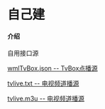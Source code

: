 # 自己建

#### 介绍
自用接口源

[wmlTvBox.json -- TvBox点播源](./wmlTvBox.json)

[tvlive.txt -- 电视频道播源](./tvlive.txt)

[tvlive.m3u -- 电视频道播源](./tvlive.m3u)
